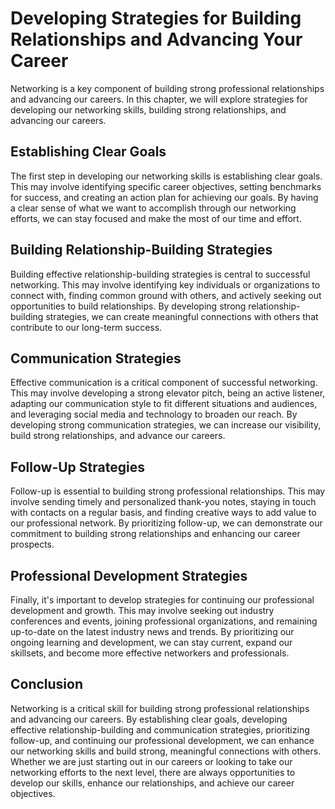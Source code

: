 Developing Strategies for Building Relationships and Advancing Your Career
========================================================================================================================

Networking is a key component of building strong professional relationships and advancing our careers. In this chapter, we will explore strategies for developing our networking skills, building strong relationships, and advancing our careers.

Establishing Clear Goals
------------------------

The first step in developing our networking skills is establishing clear goals. This may involve identifying specific career objectives, setting benchmarks for success, and creating an action plan for achieving our goals. By having a clear sense of what we want to accomplish through our networking efforts, we can stay focused and make the most of our time and effort.

Building Relationship-Building Strategies
-----------------------------------------

Building effective relationship-building strategies is central to successful networking. This may involve identifying key individuals or organizations to connect with, finding common ground with others, and actively seeking out opportunities to build relationships. By developing strong relationship-building strategies, we can create meaningful connections with others that contribute to our long-term success.

Communication Strategies
------------------------

Effective communication is a critical component of successful networking. This may involve developing a strong elevator pitch, being an active listener, adapting our communication style to fit different situations and audiences, and leveraging social media and technology to broaden our reach. By developing strong communication strategies, we can increase our visibility, build strong relationships, and advance our careers.

Follow-Up Strategies
--------------------

Follow-up is essential to building strong professional relationships. This may involve sending timely and personalized thank-you notes, staying in touch with contacts on a regular basis, and finding creative ways to add value to our professional network. By prioritizing follow-up, we can demonstrate our commitment to building strong relationships and enhancing our career prospects.

Professional Development Strategies
-----------------------------------

Finally, it's important to develop strategies for continuing our professional development and growth. This may involve seeking out industry conferences and events, joining professional organizations, and remaining up-to-date on the latest industry news and trends. By prioritizing our ongoing learning and development, we can stay current, expand our skillsets, and become more effective networkers and professionals.

Conclusion
----------

Networking is a critical skill for building strong professional relationships and advancing our careers. By establishing clear goals, developing effective relationship-building and communication strategies, prioritizing follow-up, and continuing our professional development, we can enhance our networking skills and build strong, meaningful connections with others. Whether we are just starting out in our careers or looking to take our networking efforts to the next level, there are always opportunities to develop our skills, enhance our relationships, and achieve our career objectives.
